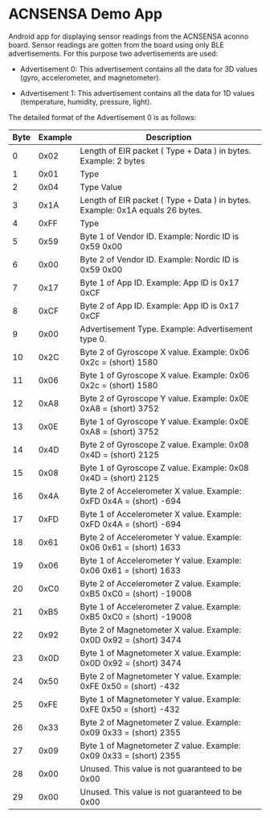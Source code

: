 # ACNSENSA Demo App

Android app for displaying sensor readings from the ACNSENSA aconno board. Sensor readings are
gotten from the board using only BLE advertisements. For this purpose two advertisements are used:

- Advertisement 0: This advertisement contains all the data for 3D values (gyro, accelerometer,
and magnetometer).

- Advertisement 1: This advertisement contains all the data for 1D values (temperature, humidity,
pressure, light).

 The detailed format of the Advertisement 0 is as follows:

| Byte | Example | Description                                                                  |
|------|---------|------------------------------------------------------------------------------|
| 0    | 0x02    | Length of EIR packet ( Type + Data ) in bytes. Example: 2 bytes              |
| 1    | 0x01    | Type                                                                         |
| 2    | 0x04    | Type Value                                                                   |
| 3    | 0x1A    | Length of EIR packet ( Type + Data ) in bytes. Example: 0x1A equals 26 bytes.|
| 4    | 0xFF    | Type                                                                         |
| 5    | 0x59    | Byte 1 of Vendor ID. Example: Nordic ID is 0x59 0x00                         |
| 6    | 0x00    | Byte 2 of Vendor ID. Example: Nordic ID is 0x59 0x00                         |
| 7    | 0x17    | Byte 1 of App ID. Example: App ID is 0x17 0xCF                               |
| 8    | 0xCF    | Byte 2 of App ID. Example: App ID is 0x17 0xCF                               |
| 9    | 0x00    | Advertisement Type. Example: Advertisement type 0.                           |
| 10   | 0x2C    | Byte 2 of Gyroscope X value. Example: 0x06 0x2c = (short) 1580               |
| 11   | 0x06    | Byte 1 of Gyroscope X value. Example: 0x06 0x2c = (short) 1580               |
| 12   | 0xA8    | Byte 2 of Gyroscope Y value. Example: 0x0E 0xA8 = (short) 3752               |
| 13   | 0x0E    | Byte 1 of Gyroscope Y value. Example: 0x0E 0xA8 = (short) 3752               |
| 14   | 0x4D    | Byte 2 of Gyroscope Z value. Example: 0x08 0x4D = (short) 2125               |
| 15   | 0x08    | Byte 1 of Gyroscope Z value. Example: 0x08 0x4D = (short) 2125               |
| 16   | 0x4A    | Byte 2 of Accelerometer X value. Example: 0xFD 0x4A = (short) -694           |
| 17   | 0xFD    | Byte 1 of Accelerometer X value. Example: 0xFD 0x4A = (short) -694           |
| 18   | 0x61    | Byte 2 of Accelerometer Y value. Example: 0x06 0x61 = (short) 1633           |
| 19   | 0x06    | Byte 1 of Accelerometer Y value. Example: 0x06 0x61 = (short) 1633           |
| 20   | 0xC0    | Byte 2 of Accelerometer Z value. Example: 0xB5 0xC0 = (short) -19008         |
| 21   | 0xB5    | Byte 1 of Accelerometer Z value. Example: 0xB5 0xC0 = (short) -19008         |
| 22   | 0x92    | Byte 2 of Magnetometer X value. Example: 0x0D 0x92 = (short) 3474            |
| 23   | 0x0D    | Byte 1 of Magnetometer X value. Example: 0x0D 0x92 = (short) 3474            |
| 24   | 0x50    | Byte 2 of Magnetometer Y value. Example: 0xFE 0x50 = (short) -432            |
| 25   | 0xFE    | Byte 1 of Magnetometer Y value. Example: 0xFE 0x50 = (short) -432            |
| 26   | 0x33    | Byte 2 of Magnetometer Z value. Example: 0x09 0x33 = (short) 2355            |
| 27   | 0x09    | Byte 1 of Magnetometer Z value. Example: 0x09 0x33 = (short) 2355            |
| 28   | 0x00    | Unused. This value is not guaranteed to be 0x00                              |
| 29   | 0x00    | Unused. This value is not guaranteed to be 0x00                              |




